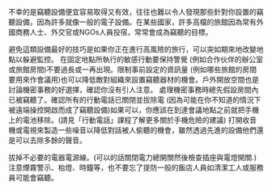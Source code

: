 [Title]: # (偷聽)
[Order]: # (5)

不幸的是竊聽設備便宜容易取得又有效，往往也難以令人發現那些針對你設置的竊聽設備，因為許多就像一般的電子設備。在某些國家，許多高檔的旅館因為常有外國商務人士、外交官或NGOs人員投宿，常常會成為竊聽的目標。

避免這類設備最好的技巧是如果你正在進行高風險的旅行，可以突如期來地改變地點以躲避監控。 在固定地點所執行的敏感行動要保持警覺 (例如合作伙伴的辦公室或旅館房間)不要過長或一再出現。限制事前設定的資訊量 (例如哪些旅館的房間要用來作會議用)也可以降低敵對組織來設置竊聽器材的機會。戶外開放空間也是討論機密事務的好選擇，確認你沒有引人注意。
處理機密事務時總先假設房間內已被竊聽了。確認所有的行動電話已關閉並拔除電 (因為可能在你不知道的情況下被遠端操控開啟而成了竊聽設備)如果可以，你應該在到達會議地點之前就把手機上的電池移除。(請見「行動電話」課程了解更多關於手機危險的建議) 打開收音機或電視來製造一些噪音以降低對話被人偷聽的機會，雖然透過先進的設備他們還是可以去除多餘的聲音。


拔掉不必要的電器電源線。(可以的話關閉電力總開關然後檢查插座與電燈開關.)注意煙霧警示、枱燈、時鐘等，也不要忘了提防一般的飯店人員如清潔工人或服務員可能會竊聽。